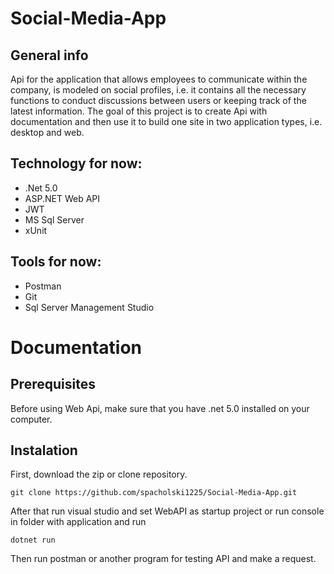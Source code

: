 # Social-Media-App
## General info
Api for the application that allows employees to communicate within the company, is modeled on social profiles, i.e. it contains all the necessary functions to conduct discussions between users or keeping track of the latest information. The goal of this project is to create Api with documentation and then use it to build one site in two application types, i.e. desktop and web.

## Technology for now:
- .Net 5.0
- ASP.NET Web API
- JWT
- MS Sql Server 
- xUnit

## Tools for now:
- Postman
- Git
- Sql Server Management Studio

# Documentation
## Prerequisites
Before using Web Api, make sure that you have .net 5.0 installed on your computer.
## Instalation
First, download the zip or clone repository.
```
git clone https://github.com/spacholski1225/Social-Media-App.git
```
After that run visual studio and set WebAPI as startup project or run console in folder with application and run
```
dotnet run
```
Then run postman or another program for testing API and make a request.
